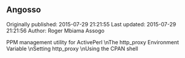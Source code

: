 ## Angosso 
Originally published: 2015-07-29 21:21:55 
Last updated: 2015-07-29 21:21:56 
Author: Roger Mbiama Assogo 
 
PPM management utility for ActivePerl\nThe http_proxy Environment Variable\nSetting http_proxy\nUsing the CPAN shell